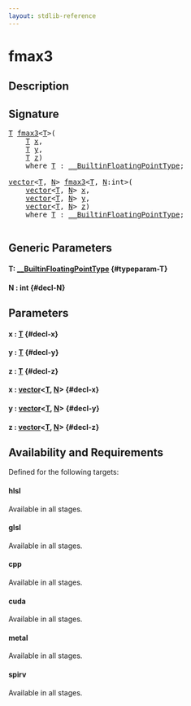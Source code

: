 ```yaml
---
layout: stdlib-reference
---
```


# fmax3

## Description





## Signature 

<pre>
<a href="/stdlib-reference/global-decls/fmax3#typeparam-T" class="code_type">T</a> <a href="/stdlib-reference/global-decls/fmax3">fmax3</a>&lt;<a href="/stdlib-reference/global-decls/fmax3#typeparam-T" class="code_type">T</a>&gt;(
    <a href="/stdlib-reference/global-decls/fmax3#typeparam-T" class="code_type">T</a> <a href="/stdlib-reference/global-decls/fmax3#decl-x" class="code_param">x</a>,
    <a href="/stdlib-reference/global-decls/fmax3#typeparam-T" class="code_type">T</a> <a href="/stdlib-reference/global-decls/fmax3#decl-y" class="code_param">y</a>,
    <a href="/stdlib-reference/global-decls/fmax3#typeparam-T" class="code_type">T</a> <a href="/stdlib-reference/global-decls/fmax3#decl-z" class="code_param">z</a>)
    <span class='code_keyword'>where</span> <a href="/stdlib-reference/global-decls/fmax3#typeparam-T" class="code_type">T</a> : <a href="/stdlib-reference/interfaces/BuiltinFloatingPointType/index" class="code_type">__BuiltinFloatingPointType</a>;

<a href="/stdlib-reference/types/vector/index" class="code_type">vector</a>&lt;<a href="/stdlib-reference/global-decls/fmax3#typeparam-T" class="code_type">T</a>, <a href="/stdlib-reference/global-decls/fmax3#decl-N" class="code_var">N</a>&gt; <a href="/stdlib-reference/global-decls/fmax3">fmax3</a>&lt;<a href="/stdlib-reference/global-decls/fmax3#typeparam-T" class="code_type">T</a>, <a href="/stdlib-reference/global-decls/fmax3#decl-N" class="code_var">N</a>:<span class="code_keyword">int</span>&gt;(
    <a href="/stdlib-reference/types/vector/index" class="code_type">vector</a>&lt;<a href="/stdlib-reference/global-decls/fmax3#typeparam-T" class="code_type">T</a>, <a href="/stdlib-reference/global-decls/fmax3#decl-N" class="code_var">N</a>&gt; <a href="/stdlib-reference/global-decls/fmax3#decl-x" class="code_param">x</a>,
    <a href="/stdlib-reference/types/vector/index" class="code_type">vector</a>&lt;<a href="/stdlib-reference/global-decls/fmax3#typeparam-T" class="code_type">T</a>, <a href="/stdlib-reference/global-decls/fmax3#decl-N" class="code_var">N</a>&gt; <a href="/stdlib-reference/global-decls/fmax3#decl-y" class="code_param">y</a>,
    <a href="/stdlib-reference/types/vector/index" class="code_type">vector</a>&lt;<a href="/stdlib-reference/global-decls/fmax3#typeparam-T" class="code_type">T</a>, <a href="/stdlib-reference/global-decls/fmax3#decl-N" class="code_var">N</a>&gt; <a href="/stdlib-reference/global-decls/fmax3#decl-z" class="code_param">z</a>)
    <span class='code_keyword'>where</span> <a href="/stdlib-reference/global-decls/fmax3#typeparam-T" class="code_type">T</a> : <a href="/stdlib-reference/interfaces/BuiltinFloatingPointType/index" class="code_type">__BuiltinFloatingPointType</a>;

</pre>

## Generic Parameters

#### T: [\_\_BuiltinFloatingPointType](/stdlib-reference/interfaces/BuiltinFloatingPointType/index) {#typeparam-T}
#### N  : int {#decl-N}

## Parameters

#### x  : [T](/stdlib-reference/global-decls/fmax3#typeparam-T) {#decl-x}
#### y  : [T](/stdlib-reference/global-decls/fmax3#typeparam-T) {#decl-y}
#### z  : [T](/stdlib-reference/global-decls/fmax3#typeparam-T) {#decl-z}
#### x  : [vector](/stdlib-reference/types/vector/index)\<[T](/stdlib-reference/types/vector/index#typeparam-T), [N](/stdlib-reference/types/vector/index#decl-N)\> {#decl-x}
#### y  : [vector](/stdlib-reference/types/vector/index)\<[T](/stdlib-reference/types/vector/index#typeparam-T), [N](/stdlib-reference/types/vector/index#decl-N)\> {#decl-y}
#### z  : [vector](/stdlib-reference/types/vector/index)\<[T](/stdlib-reference/types/vector/index#typeparam-T), [N](/stdlib-reference/types/vector/index#decl-N)\> {#decl-z}

## Availability and Requirements

Defined for the following targets:

#### hlsl
Available in all stages.

#### glsl
Available in all stages.

#### cpp
Available in all stages.

#### cuda
Available in all stages.

#### metal
Available in all stages.

#### spirv
Available in all stages.



